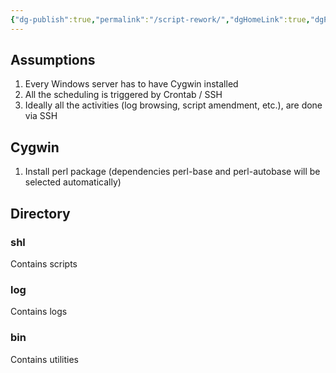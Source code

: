 ```yaml
---
{"dg-publish":true,"permalink":"/script-rework/","dgHomeLink":true,"dgPassFrontmatter":false}
---
```



## Assumptions

1. Every Windows server has to have Cygwin installed
2. All the scheduling is triggered by Crontab / SSH
3. Ideally all the activities (log browsing, script amendment, etc.), are done via SSH


## Cygwin

1. Install perl package (dependencies perl-base and perl-autobase will be selected automatically)

## Directory

### shl
Contains scripts

### log
Contains logs

### bin
Contains utilities